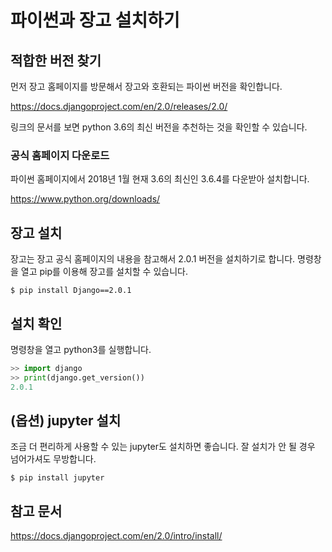 # 파이썬과 장고 설치하기 

## 적합한 버전 찾기 
먼저 장고 홈페이지를 방문해서 장고와 호환되는 파이썬 버전을 확인합니다.

https://docs.djangoproject.com/en/2.0/releases/2.0/ 

링크의 문서를 보면 python 3.6의 최신 버전을 추천하는 것을 확인할 수 있습니다.

### 공식 홈페이지 다운로드
파이썬 홈페이지에서 2018년 1월 현재 3.6의 최신인 3.6.4를 다운받아 설치합니다.

https://www.python.org/downloads/ 


## 장고 설치

장고는 장고 공식 홈페이지의 내용을 참고해서 2.0.1 버전을 설치하기로 합니다. 
명령창을 열고 pip를 이용해 장고를 설치할 수 있습니다.

```
$ pip install Django==2.0.1
```

## 설치 확인
명령창을 열고 python3를 실행합니다. 

```python
>> import django
>> print(django.get_version())
2.0.1
```

## (옵션) jupyter 설치 

조금 더 편리하게 사용할 수 있는 jupyter도 설치하면 좋습니다.
잘 설치가 안 될 경우 넘어가셔도 무방합니다.

```
$ pip install jupyter
```
## 참고 문서

https://docs.djangoproject.com/en/2.0/intro/install/